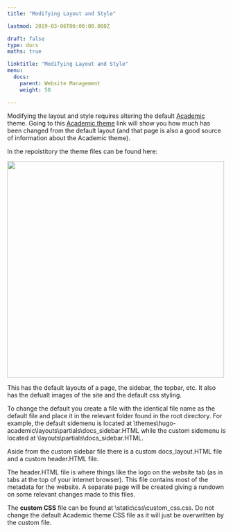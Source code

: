 ```yaml
---
title: "Modifying Layout and Style"

lastmod: 2019-03-06T00:00:00.000Z

draft: false
type: docs
maths: true	

linktitle: "Modifying Layout and Style"
menu:
  docs:
    parent: Website Management
    weight: 50

---
```


Modifying the layout and style requires altering the default [Academic](https://sourcethemes.com/academic/docs/) theme. Going to this [Academic theme](https://sourcethemes.com/academic/docs/) link will show you how much has been changed from the default layout (and that page is also a good source of information about the Academic theme).

In the repoistitory the theme files can be found here: 

<img width='500' src='/img/modifying_layout_and_style_01.jpg'/>

This has the default layouts of a page, the sidebar, the topbar, etc. It also has the defualt images of the site and the default css styling. 

To change the default you create a file with the identical file name as the default file and place it in the relevant folder found in the root directory. For example, the default sidemenu is located at \themes\hugo-academic\layouts\partials\docs_sidebar.HTML while the custom sidemenu is located at \layouts\partials\docs_sidebar.HTML. 

Aside from the custom sidebar file there is a custom docs_layout.HTML file and a custom header.HTML file. 

The header.HTML file is where things like the logo on the website tab (as in tabs at the top of your internet browser). This file contains most of the metadata for the website. A separate page will be created giving a rundown on some relevant changes made to this files.

The **custom CSS** file can be found at \static\css\custom_css.css. Do not change the default Academic theme CSS file as it will just be overwritten by the custom file. 

